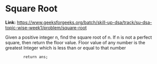 # Square Root

**Link:** https://www.geeksforgeeks.org/batch/skill-up-dsa/track/su-dsa-topic-wise-week1/problem/square-root

Given a positive integer n, find the square root of n. If n is not a perfect square, then return the floor value. Floor value of any number is the greatest Integer which is less than or equal to that number

```sort byaccuracy low to highaccuracy high to lowsubmmision low to highsubmmision high to lowdifficulty low to highdifficulty high to low
        return ans;


```
